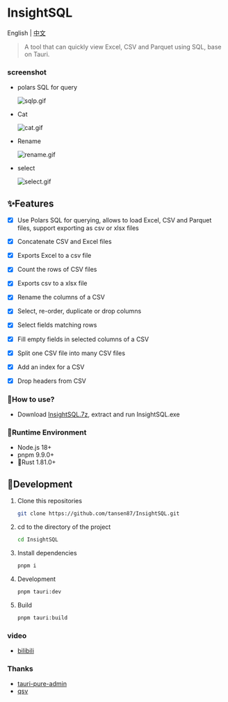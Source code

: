 <h1>InsightSQL</h1>

English | [中文](./README_CN.md)

> A tool that can quickly view Excel, CSV and Parquet using SQL, base on Tauri.

### screenshot
* polars SQL for query

  ![sqlp.gif](E:\Desktop\vscodeWorkspace\tauri\InsightSQL\demo\sqlp.gif)

* Cat

  ![cat.gif](E:\Desktop\vscodeWorkspace\tauri\InsightSQL\demo\cat.gif)

* Rename

  ![rename.gif](E:\Desktop\vscodeWorkspace\tauri\InsightSQL\demo\rename.gif)

* select

  ![select.gif](E:\Desktop\vscodeWorkspace\tauri\InsightSQL\demo\select.gif)


## ✨Features

- [x] Use Polars SQL for querying, allows to load Excel, CSV and Parquet files, support exporting as csv or xlsx files
- [x] Concatenate CSV and Excel files
- [x] Exports Excel to a csv file
- [x] Count the rows of CSV files
- [x] Exports csv to a xlsx file
- [x] Rename the columns of a CSV
- [x] Select, re-order, duplicate or drop columns
- [x] Select fields matching rows
- [x] Fill empty fields in selected columns of a CSV
- [x] Split one CSV file into many CSV files
- [x] Add an index for a CSV
- [x] Drop headers from CSV


### 🍖How to use?

* Download [InsightSQL.7z](https://github.com/tansen87/sqlp/releases/), extract and run InsightSQL.exe


### 🏃‍Runtime Environment

* Node.js 18+
* pnpm 9.9.0+
* 🦀Rust 1.81.0+

## 🚀Development

1. Clone this repositories

   ```bash
   git clone https://github.com/tansen87/InsightSQL.git
   ```

2. cd to the directory of the project

   ```bash
   cd InsightSQL
   ```

3. Install dependencies

   ```bash
   pnpm i
   ```

4. Development

   ```bash
   pnpm tauri:dev
   ```

5. Build

   ```bash
   pnpm tauri:build
   ```

### video

* [bilibili](https://www.bilibili.com/video/BV1XS411c7zd/?spm_id_from=333.999.0.0&vd_source=5ee5270944c6e7a459e1311330bf455c)

### Thanks
* [tauri-pure-admin](https://github.com/pure-admin/tauri-pure-admin)
* [qsv](https://github.com/jqnatividad/qsv)
